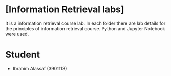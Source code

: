 # [Information Retrieval labs]

It is a information retrieval course lab. In each folder there are lab details for the principles of information retrieval course. Python and Jupyter Notebook were used.


# Student

- Ibrahim Alassaf (3901113)

